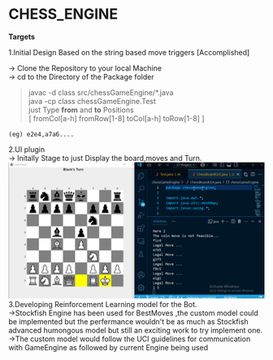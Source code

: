 # CHESS_ENGINE

**Targets**

1.Initial Design Based on the string based move triggers [Accomplished]

-> Clone the Repository to your local Machine <br>
-> cd to the Directory of the Package folder <br>

> javac -d class src/chessGameEngine/\*.java <br>
> java -cp class chessGameEngine.Test <br>
> just Type **from** and **to** Positions<br> [ fromCol[a-h] fromRow[1-8] toCol[a-h] toRow[1-8] ]<br>

    (eg) e2e4,a7a6....

2.UI plugin <br>
-> Initally Stage to just Display the board,moves and Turn.<br>
![GUI](Game_Visual_Stage2.png)
3.Developing Reinforcement Learning model for the Bot.<br>
->Stockfish Engine has been used for BestMoves ,the custom model could be implemented but the perfermance wouldn't be as much as Stockfish advanced humongous model but still an exciting work to try implement one.<br>
->The custom model would follow the UCI guidelines for communication with GameEngine as followed by current Engine being used
